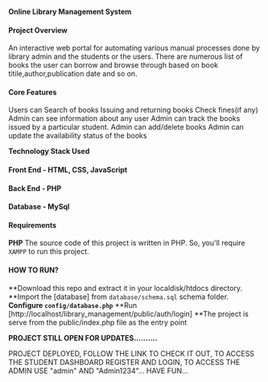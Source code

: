 **Online Library Management System**

#### **Project Overview**
An interactive web portal for automating various manual processes done by library admin and the students or the users.
There are numerous list of books the user can borrow and browse through based on book titile,author,publication date and so on.

#### Core Features
Users can Search of books
Issuing and returning books
Check fines(if any)
Admin can see information about any user
Admin can track the books issued by a particular student.
Admin can add/delete books
Admin can update the availability status of the books

**Technology Stack Used**
#### Front End - HTML, CSS, JavaScript
#### Back End - PHP
#### Database - MySql


#### **Requirements**
**PHP**
The source code of this project is written in PHP. So, you'll require `XAMPP` to run this project.


#### **HOW TO RUN?**
**Download this repo and extract it in your localdisk/htdocs directory.
**Import the [database] from `database/schema.sql` schema folder.
**Configure `config/database.php`**
**Run [http://localhost/library_management/public/auth/login]
**The project is serve from the public/index.php file as the entry point

**PROJECT STILL OPEN FOR UPDATES..........**

PROJECT DEPLOYED, FOLLOW THE LINK TO CHECK IT OUT, 
TO ACCESS THE STUDENT DASHBOARD REGISTER AND LOGIN, 
TO ACCESS THE ADMIN USE "admin" AND "Admin1234"...
HAVE FUN...
